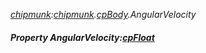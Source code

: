 _[chipmunk](../../modules/chipmunk/chipmunk-module.md):[chipmunk](../../modules/chipmunk/chipmunk-module.md).[cpBody](../../modules/chipmunk/chipmunk-cpbody.md).AngularVelocity_
##### Property AngularVelocity:[cpFloat](../../modules/chipmunk/chipmunk-cpfloat.md)
